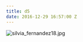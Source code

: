 ```yaml
---
title: d5
date: 2016-12-29 16:57:00 Z
---
```


![silvia_fernandez18.jpg](/uploads/silvia_fernandez18.jpg)